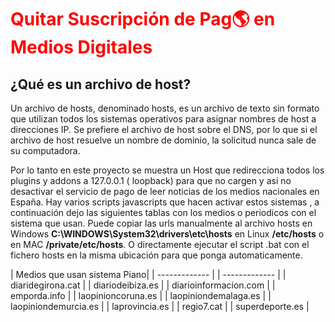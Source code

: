 

<h1><font color="red">Quitar Suscripción de Pag🌎 en Medios Digitales</font></h1>



<h2>¿Qué es un archivo de host?</h2> 

Un archivo de hosts, denominado hosts, es un archivo de texto sin formato que utilizan todos los sistemas operativos para asignar nombres de host a direcciones IP. Se prefiere el archivo de host sobre el DNS, por lo que si el archivo de host resuelve un nombre de dominio, la solicitud nunca sale de su computadora.

Por lo tanto en este proyecto se muestra un Host que redirecciona todos los plugins y addons a 127.0.0.1 ( loopback) para que no cargen y asi no desactivar el servicio de pago de leer noticias de los medios nacionales en España. Hay varios scripts javascripts que hacen activar estos sistemas , a continuación dejo las siguientes tablas con los medios o periodicos con el sistema que usan. Puede copiar las urls manualmente al archivo hosts en Windows **C:\WINDOWS\System32\drivers\etc\hosts** en Linux **/etc/hosts** o en MAC **/private/etc/hosts**. O directamente ejecutar el script .bat con el fichero hosts en la misma ubicación para que ponga automaticamente.

| Medios que usan sistema Piano| 
| ------------- |        | ------------- | 
| diaridegirona.cat  | 
| diariodeibiza.es  | 
| diarioinformacion.com  | 
| emporda.info  | 
| laopinioncoruna.es  | 
| laopiniondemalaga.es  | 
| laopiniondemurcia.es  | 
| laprovincia.es  | 
| regio7.cat  | 
| superdeporte.es  | 












